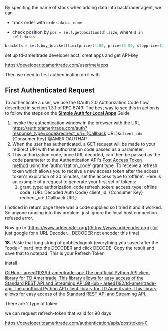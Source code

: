 By specifing the name of stock when adding data into backtrader agent, we can

- track order with `order.data._name`

- check position by `pos = self.getposition(d).size`, where `d in self.datas`

```python
brackets = self.buy_bracket(limitprice=14.00, price=13.50, stopprice=13.00)
```

set up td-ameritrade developer acct, creat apps and get API-key

https://developer.tdameritrade.com/user/me/apps

Then we need to first authentication on it with 

## First Authenticated Request

To authenticate a user, we use the OAuth 2.0 Authorization Code flow described in section 1.3.1 of RFC 6749. The best way to see this in action is to follow the steps on the [**Simple Auth for Local Apps**](https://developer.tdameritrade.com/content/simple-auth-local-apps) Guide

1. Invoke the authentication window in the browser with the URL https://auth.tdameritrade.com/auth?response_type=code&redirect_uri=`{Callback URL}`&client_id=`{Consumer Key}`@AMER.OAUTHAP
2. When the user has authenticated, a GET request will be made to your redirect URI with the authorization code passed as a parameter.
3. This authorization code, once URL decoded, can then be passed as the code parameter to the Authentication API's [Post Access Token method](https://developer.tdameritrade.com/authentication/apis/post/token-0) using the ‘authorization_code’ grant type. To receive a refresh token which allows you to receive a new access token after the access token's expiration of 30 minutes, set the access type to ‘offline’.  Here is an example of a request to generate your first set of tokens:
   1. grant_type: authorization_code
      refresh_token: <null>
      access_type: offline
      code: {URL Decoded Auth Code}
      client_id: {Consumer Key}
      redirect_uri: {Callback URL}

I noticed in return page there was a code supplied so I tried it and it worked. So anyone running into this problem, just ignore the local host connection refused error.

Now go to [https://www.urldecoder.org/](https://www.urldecoder.org/) (or just google for a URL Decoder... DECODER not encoder this time)

**18.** Paste that long string of gobbledygook (everything you saved after the "code=" part) into the DECODER and click DECODE. Copy the result and save that to notepad. This is your Refresh Token

install 

[GitHub - areed1192/td-ameritrade-api: The unofficial Python API client library for TD Ameritrade. This library allows for easy access of the Standard REST API and Streaming API.](https://github.com/areed1192/td-ameritrade-api)[GitHub - areed1192/td-ameritrade-api: The unofficial Python API client library for TD Ameritrade. This library allows for easy access of the Standard REST API and Streaming API.](https://github.com/areed1192/td-ameritrade-api)

There are 2 type of token 

we can request refresh-token that valid for 90 days

https://developer.tdameritrade.com/authentication/apis/post/token-0
